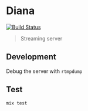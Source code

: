 # Diana

[![Build Status](https://travis-ci.org/shavit/Diana.svg?branch=master)](https://travis-ci.org/shavit/Diana)

> Streaming server

## Development

Debug the server with `rtmpdump`

## Test

```
mix test
```
